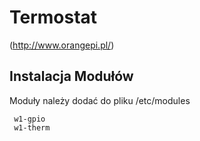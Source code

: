 # Termostat 
 (http://www.orangepi.pl/)

## Instalacja Modułów

 Moduły należy dodać do pliku /etc/modules

``` 
 w1-gpio
 w1-therm
```
